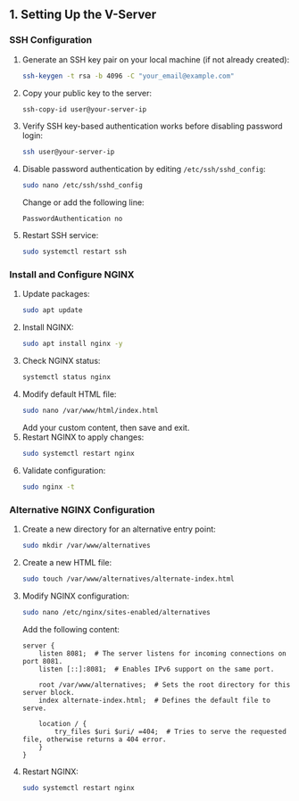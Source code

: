 ## 1. Setting Up the V-Server

### SSH Configuration

1. Generate an SSH key pair on your local machine (if not already created):
   ```sh
   ssh-keygen -t rsa -b 4096 -C "your_email@example.com"
   ```
2. Copy your public key to the server:
   ```sh
   ssh-copy-id user@your-server-ip
   ```
3. Verify SSH key-based authentication works before disabling password login:
   ```sh
   ssh user@your-server-ip
   ```
4. Disable password authentication by editing `/etc/ssh/sshd_config`:
   ```sh
   sudo nano /etc/ssh/sshd_config
   ```
   Change or add the following line:
   ```
   PasswordAuthentication no
   ```
5. Restart SSH service:
   ```sh
   sudo systemctl restart ssh
   ```

### Install and Configure NGINX

1. Update packages:
   ```sh
   sudo apt update
   ```
2. Install NGINX:
   ```sh
   sudo apt install nginx -y
   ```
3. Check NGINX status:
   ```sh
   systemctl status nginx
   ```
4. Modify default HTML file:
   ```sh
   sudo nano /var/www/html/index.html
   ```
   Add your custom content, then save and exit.
5. Restart NGINX to apply changes:
   ```sh
   sudo systemctl restart nginx
   ```
6. Validate configuration:
   ```sh
   sudo nginx -t
   ```

### Alternative NGINX Configuration

1. Create a new directory for an alternative entry point:
   ```sh
   sudo mkdir /var/www/alternatives
   ```
2. Create a new HTML file:
   ```sh
   sudo touch /var/www/alternatives/alternate-index.html
   ```
3. Modify NGINX configuration:

   ```sh
   sudo nano /etc/nginx/sites-enabled/alternatives
   ```

   Add the following content:

   ```nginx
   server {
       listen 8081;  # The server listens for incoming connections on port 8081.
       listen [::]:8081;  # Enables IPv6 support on the same port.

       root /var/www/alternatives;  # Sets the root directory for this server block.
       index alternate-index.html;  # Defines the default file to serve.

       location / {
           try_files $uri $uri/ =404;  # Tries to serve the requested file, otherwise returns a 404 error.
       }
   }
   ```

4. Restart NGINX:
   ```sh
   sudo systemctl restart nginx
   ```
